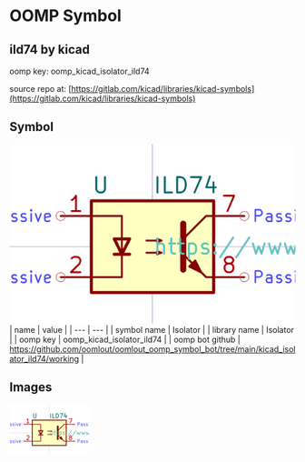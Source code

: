 # OOMP Symbol  
## ild74  by kicad  
  
oomp key: oomp_kicad_isolator_ild74  
  
source repo at: [https://gitlab.com/kicad/libraries/kicad-symbols](https://gitlab.com/kicad/libraries/kicad-symbols)  
## Symbol  
  
[![working.png](working_600.png)](working.png)  
| name | value | 
| --- | --- | 
| symbol name | Isolator | 
| library name | Isolator | 
| oomp key | oomp_kicad_isolator_ild74 | 
| oomp bot github | https://github.com/oomlout/oomlout_oomp_symbol_bot/tree/main/kicad_isolator_ild74/working | 
## Images  
  
[![working.png](working_140.png)](working.png)  
